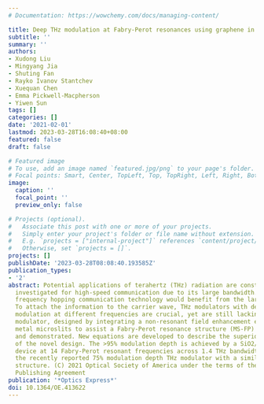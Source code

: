 ```yaml
---
# Documentation: https://wowchemy.com/docs/managing-content/

title: Deep THz modulation at Fabry-Perot resonances using graphene in periodic microslits
subtitle: ''
summary: ''
authors:
- Xudong Liu
- Mingyang Jia
- Shuting Fan
- Rayko Ivanov Stantchev
- Xuequan Chen
- Emma Pickwell-Macpherson
- Yiwen Sun
tags: []
categories: []
date: '2021-02-01'
lastmod: 2023-03-28T16:08:40+08:00
featured: false
draft: false

# Featured image
# To use, add an image named `featured.jpg/png` to your page's folder.
# Focal points: Smart, Center, TopLeft, Top, TopRight, Left, Right, BottomLeft, Bottom, BottomRight.
image:
  caption: ''
  focal_point: ''
  preview_only: false

# Projects (optional).
#   Associate this post with one or more of your projects.
#   Simply enter your project's folder or file name without extension.
#   E.g. `projects = ["internal-project"]` references `content/project/deep-learning/index.md`.
#   Otherwise, set `projects = []`.
projects: []
publishDate: '2023-03-28T08:08:40.193585Z'
publication_types:
- '2'
abstract: Potential applications of terahertz (THz) radiation are constantly being
  investigated for high-speed communication due to its large bandwidth. For example,
  frequency hopping communication technology would benefit from the large bandwidth.
  To attach the information to the carrier wave, THz modulators with deep and stable
  modulation at different frequencies are crucial, yet are still lacking. Here a THz
  modulator, designed by integrating a non-resonant field enhancement effect of periodic
  metal microslits to assist a Fabry-Perot resonance structure (MS-FP) is proposed
  and demonstrated. New equations are developed to describe the superior performance
  of the novel design. The >95% modulation depth is achieved by a SiO2/Si gated graphene
  device at 14 Fabry-Perot resonant frequencies across 1.4 THz bandwidth, outperforming
  the recently reported 75% modulation depth THz modulator with a similar Fabry-Perot
  structure. (C) 2021 Optical Society of America under the terms of the OSA Open Access
  Publishing Agreement
publication: '*Optics Express*'
doi: 10.1364/OE.413622
---
```

